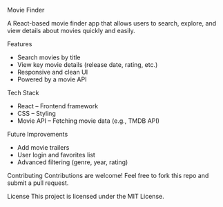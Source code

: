 Movie Finder

A React-based movie finder app that allows users to search, explore, and view details about movies quickly and easily.

Features
- Search movies by title
- View key movie details (release date, rating, etc.)
- Responsive and clean UI
- Powered by a movie API

Tech Stack
- React – Frontend framework
- CSS – Styling
- Movie API – Fetching movie data (e.g., TMDB API)

Future Improvements
- Add movie trailers
- User login and favorites list
- Advanced filtering (genre, year, rating)

Contributing
Contributions are welcome! Feel free to fork this repo and submit a pull request.

License
This project is licensed under the MIT License.

